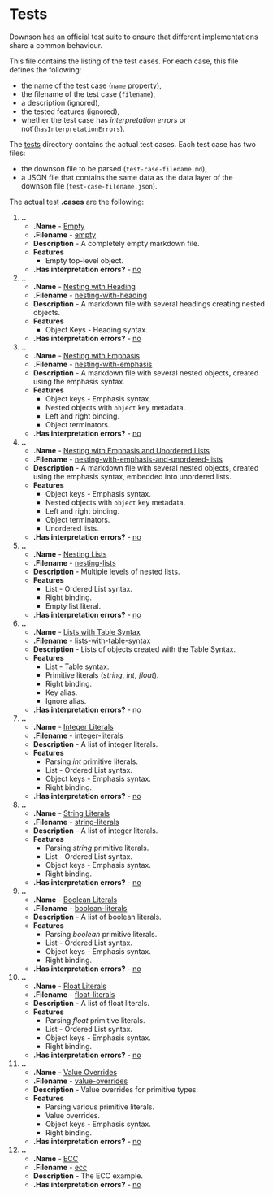 # Tests [](alias "tests")

Downson has an official test suite to ensure that different implementations share a common behaviour.

This file contains the listing of the test cases. For each case, this file defines the following:

  * the name of the test case (`name` property),
  * the filename of the test case (`filename`),
  * a description (ignored),
  * the tested features (ignored),
  * whether the test case has *interpretation errors* or not˙(`hasInterpretationErrors`).

The [tests](tests) directory contains the actual test cases. Each test case has two files:

  * the downson file to be parsed (`test-case-filename.md`),
  * a JSON file that contains the same data as the data layer of the downson file (`test-case-filename.json`).

The actual test **.cases** [](right) are the following:

  1. **..** [](right:object)
      * **.Name** [](right "name") - [Empty](string)
      * **.Filename** [](right "filename") - [empty](string)
      * **Description** - A completely empty markdown file.
      * **Features**
        * Empty top-level object.
      * **.Has interpretation errors?** [](right "hasInterpretationErrors") - [no](boolean "false") []($)
  1. **..** [](right:object)
      * **.Name** [](right "name") - [Nesting with Heading](string)
      * **.Filename** [](right "filename") - [nesting-with-heading](string)
      * **Description** - A markdown file with several headings creating nested objects.
      * **Features**
        * Object Keys - Heading syntax.
      * **.Has interpretation errors?** [](right "hasInterpretationErrors") - [no](boolean "false") []($)
  1. **..** [](right:object)
      * **.Name** [](right "name") - [Nesting with Emphasis](string)
      * **.Filename** [](right "filename") - [nesting-with-emphasis](string)
      * **Description** - A markdown file with several nested objects, created using the emphasis syntax.
      * **Features**
        * Object keys - Emphasis syntax.
        * Nested objects with `object` key metadata.
        * Left and right binding.
        * Object terminators.
      * **.Has interpretation errors?** [](right "hasInterpretationErrors") - [no](boolean "false") []($)
  1. **..** [](right:object)
      * **.Name** [](right "name") - [Nesting with Emphasis and Unordered Lists](string)
      * **.Filename** [](right "filename") - [nesting-with-emphasis-and-unordered-lists](string)
      * **Description** - A markdown file with several nested objects, created using the emphasis syntax, embedded into unordered lists.
      * **Features**
        * Object keys - Emphasis syntax.
        * Nested objects with `object` key metadata.
        * Left and right binding.
        * Object terminators.
        * Unordered lists.
      * **.Has interpretation errors?** [](right "hasInterpretationErrors") - [no](boolean "false") []($)
  1. **..** [](right:object)
      * **.Name** [](right "name") - [Nesting Lists](string)
      * **.Filename** [](right "filename") - [nesting-lists](string)
      * **Description** - Multiple levels of nested lists.
      * **Features**
        * List - Ordered List syntax.
        * Right binding.
        * Empty list literal.
      * **.Has interpretation errors?** [](right "hasInterpretationErrors") - [no](boolean "false") []($)
  1. **..** [](right:object)
      * **.Name** [](right "name") - [Lists with Table Syntax](string)
      * **.Filename** [](right "filename") - [lists-with-table-syntax](string)
      * **Description** - Lists of objects created with the Table Syntax.
      * **Features**
        * List - Table syntax.
        * Primitive literals (*string*, *int*, *float*).
        * Right binding.
        * Key alias.
        * Ignore alias.
      * **.Has interpretation errors?** [](right "hasInterpretationErrors") - [no](boolean "false") []($)
  1. **..** [](right:object)
      * **.Name** [](right "name") - [Integer Literals](string)
      * **.Filename** [](right "filename") - [integer-literals](string)
      * **Description** - A list of integer literals.
      * **Features**
        * Parsing *int* primitive literals.
        * List - Ordered List syntax.
        * Object keys - Emphasis syntax.
        * Right binding.
      * **.Has interpretation errors?** [](right "hasInterpretationErrors") - [no](boolean "false") []($)
  1. **..** [](right:object)
      * **.Name** [](right "name") - [String Literals](string)
      * **.Filename** [](right "filename") - [string-literals](string)
      * **Description** - A list of integer literals.
      * **Features**
        * Parsing *string* primitive literals.
        * List - Ordered List syntax.
        * Object keys - Emphasis syntax.
        * Right binding.
      * **.Has interpretation errors?** [](right "hasInterpretationErrors") - [no](boolean "false") []($)
  1. **..** [](right:object)
      * **.Name** [](right "name") - [Boolean Literals](string)
      * **.Filename** [](right "filename") - [boolean-literals](string)
      * **Description** - A list of boolean literals.
      * **Features**
        * Parsing *boolean* primitive literals.
        * List - Ordered List syntax.
        * Object keys - Emphasis syntax.
        * Right binding.
      * **.Has interpretation errors?** [](right "hasInterpretationErrors") - [no](boolean "false") []($)
  1. **..** [](right:object)
      * **.Name** [](right "name") - [Float Literals](string)
      * **.Filename** [](right "filename") - [float-literals](string)
      * **Description** - A list of float literals.
      * **Features**
        * Parsing *float* primitive literals.
        * List - Ordered List syntax.
        * Object keys - Emphasis syntax.
        * Right binding.
      * **.Has interpretation errors?** [](right "hasInterpretationErrors") - [no](boolean "false") []($)
  1. **..** [](right:object)
      * **.Name** [](right "name") - [Value Overrides](string)
      * **.Filename** [](right "filename") - [value-overrides](string)
      * **Description** - Value overrides for primitive types.
      * **Features**
        * Parsing various primitive literals.
        * Value overrides.
        * Object keys - Emphasis syntax.
        * Right binding.
      * **.Has interpretation errors?** [](right "hasInterpretationErrors") - [no](boolean "false") []($)
  1. **..** [](right:object)
      * **.Name** [](right "name") - [ECC](string)
      * **.Filename** [](right "filename") - [ecc](string)
      * **Description** - The ECC example.
      * **.Has interpretation errors?** [](right "hasInterpretationErrors") - [no](boolean "false") []($)
